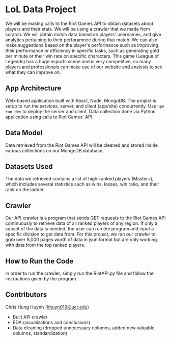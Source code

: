 ﻿# LoL Data Project 
We will be making calls to the Riot Games API to obtain datasets about players and their stats. We will be using a crawler that we made from scratch. We will obtain match data based on players' usernames, and give analytics pertaining to their perforamnce during that match. We can also make suggestions based on the player's performance such as improving their performance or efficiency in specific tasks, such as generating gold per minute or their win rate on specific characters. This game (League of Legends) has a huge esports scene and is very competitive, so many players and professionals can make use of our website and analysis to see what they can improve on.

## **App Architecture**

Web-based application built with React, Node, MongoDB. The project is setup to run the services, server, and client (app/site) concurrently. Use `npm run dev` to deploy the server and client. Data collection done via Python application using calls to Riot Games' API.

## **Data Model**

Data retrieved from the Riot Games API will be cleaned and stored inside various collections on our MongoDB database.

## **Datasets Used**

The data we retrieved contains a list of high-ranked players (Master+), which includes several statistics such as wins, losses, win ratio, and their rank on the ladder.

## **Crawler**

Our API crawler is a program that sends GET requests to the Riot Games API continuously to retrieve data of all ranked players of any region. If only a subset of the data is needed, the user can run the program and input a specific division to get data from. For this project, we ran our crawler to grab over 8,000 pages worth of data in json format but are only working with data from the top ranked players.

## **How to Run the Code**

In order to run the crawler, simply run the RiotAPI.py file and follow the instructions given by the program.

## **Contributors**

Chris Hung Huynh (hhuyn019@ucr.edu)
+ Built API crawler
+ EDA (visualizations and conclusions)
+ Data cleaning (dropped unnecessary columns, added new valuable columns, standardization)
